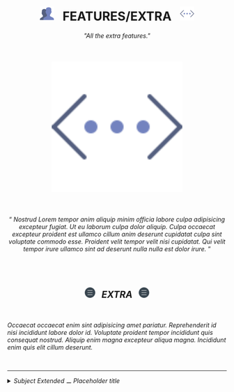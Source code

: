 <h1 class="hero__subject--extra" align="center">
  <img src="../../../../assets/media/icons/vendors/flat__users.svg" width="32px" /> &nbsp;
  <b>FEATURES/EXTRA</b> &nbsp;
  <img src="../../../../assets/media/icons/vendors/flat__more.svg" width="32px" />
</h1>

<div class="hero__main--extra" align="center">
  <i>
  "All the extra features."
  </i>
  <br />
  <br />
  <br />
  <br />
  <img
  src="../../../../assets/media/icons/vendors/flat__more.svg"
  alt="placeholder main hero image"
  width="300px"
  />
  <br />
  <br />
  <br />
  <br />
  <q>
    <i>
    Nostrud Lorem tempor anim aliquip minim officia labore culpa adipisicing excepteur fugiat. Ut eu laborum culpa dolor aliquip. Culpa occaecat excepteur proident est ullamco cillum anim deserunt cupidatat culpa sint voluptate commodo esse. Proident velit tempor velit nisi cupidatat. Qui velit tempor irure ullamco sint ad deserunt nulla nulla est dolor irure.
    <i/>
  </q>
</div>

<br/>
<br/>
<br/>
<h2 class="heading__subcat-title--extra---v01" align="center">
  <img src="../../../../assets/media/icons/vendors/flat__menu.svg" width="24px" /> &nbsp;
  <b>EXTRA</b> &nbsp;
  <img src="../../../../assets/media/icons/vendors/flat__menu.svg" width="24px" />
</h2>
<br/>

Occaecat occaecat enim sint adipisicing amet pariatur. Reprehenderit id nisi incididunt labore dolor id. Voluptate proident tempor incididunt quis consequat nostrud. Aliquip enim magna excepteur aliqua magna. Incididunt enim quis elit cillum deserunt.

<br/>

---

<details>
  <summary><i>Subject Extended ⚊ Placeholder title</i></summary>

---

<br/>

Occaecat occaecat enim sint adipisicing amet pariatur. Reprehenderit id nisi incididunt labore dolor id. Voluptate proident tempor incididunt quis consequat nostrud. Aliquip enim magna excepteur aliqua magna. Incididunt enim quis elit cillum deserunt.

<br/>

</details>
